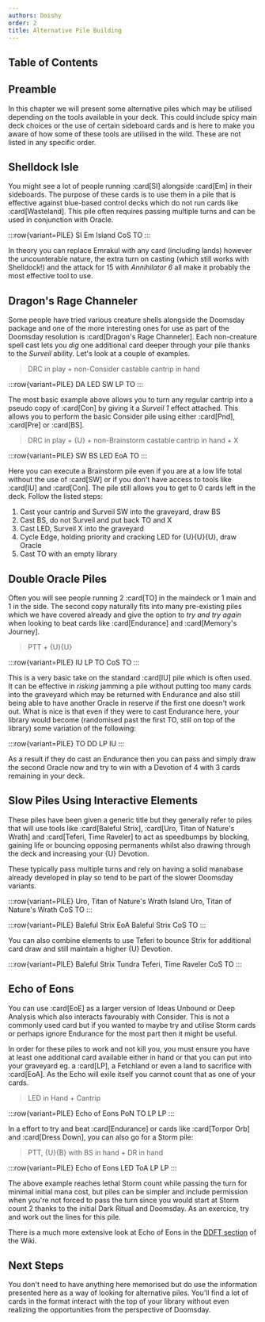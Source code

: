 ```yaml
---
authors: Doishy
order: 2
title: Alternative Pile Building
---
```


## Table of Contents

## Preamble

In this chapter we will present some alternative piles which may be utilised
depending on the tools available in your deck. This could include spicy main
deck choices or the use of certain sideboard cards and is here to make you aware
of how some of these tools are utilised in the wild. These are not listed in any
specific order.

## Shelldock Isle

You might see a lot of people running :card[SI] alongside :card[Em] in their
sideboards. The purpose of these cards is to use them in a pile that is
effective against blue-based control decks which do not run cards like
:card[Wasteland]. This pile often requires passing multiple turns and can be
used in conjunction with Oracle.

:::row{variant=PILE}
SI
Em
Island
CoS
TO
:::

In theory you can replace Emrakul with any card (including lands) however the
uncounterable nature, the extra turn on casting (which still works with
Shelldock!) and the attack for 15 with *Annihilator 6* all make it probably the
most effective tool to use.

## Dragon's Rage Channeler

Some people have tried various creature shells alongside the Doomsday package
and one of the more interesting ones for use as part of the Doomsday resolution
is :card[Dragon's Rage Channeler]. Each non-creature spell cast lets you *dig*
one additional card deeper through your pile thanks to the *Surveil* ability.
Let's look at a couple of examples.

> DRC in play + non-Consider castable cantrip in hand

:::row{variant=PILE}
DA
LED
SW
LP
TO
:::

The most basic example above allows you to turn any regular cantrip into a
pseudo copy of :card[Con] by giving it a *Surveil 1* effect attached. This
allows you to perform the basic Consider pile using either :card[Pnd],
:card[Pre] or :card[BS].

> DRC in play + {U} + non-Brainstorm castable cantrip in hand + X

:::row{variant=PILE}
SW
BS
LED
EoA
TO
:::

Here you can execute a Brainstorm pile even if you are at a low life total
without the use of :card[SW] or if you don't have access to tools like :card[IU]
and :card[Con]. The pile still allows you to get to 0 cards left in the deck.
Follow the listed steps:

1. Cast your cantrip and Surveil SW into the graveyard, draw BS
1. Cast BS, do not Surveil and put back TO and X
1. Cast LED, Surveil X into the graveyard
1. Cycle Edge, holding priority and cracking LED for {U}{U}{U}, draw Oracle
1. Cast TO with an empty library

## Double Oracle Piles

Often you will see people running 2 :card[TO] in the maindeck or 1 main and 1 in
the side. The second copy naturally fits into many pre-existing piles which we
have covered already and give the option to *try and try again* when looking to
beat cards like :card[Endurance] and :card[Memory's Journey].

> PTT + {U}{U}

:::row{variant=PILE}
IU
LP
TO
CoS
TO
:::

This is a very basic take on the standard :card[IU] pile which is often used. It
can be effective in *risking* jamming a pile without putting too many cards into
the graveyard which may be returned with Endurance and also still being able to
have another Oracle in reserve if the first one doesn't work out. What is nice
is that even if they were to cast Endurance here, your library would become
(randomised past the first TO, still on top of the library) some variation of
the following:

:::row{variant=PILE}
TO
DD
LP
IU
:::

As a result if they do cast an Endurance then you can pass and simply draw the
second Oracle now and try to win with a Devotion of 4 with 3 cards remaining in
your deck.

## Slow Piles Using Interactive Elements

These piles have been given a generic title but they generally refer to piles
that will use tools like :card[Baleful Strix], :card[Uro, Titan of Nature's
Wrath] and :card[Teferi, Time Raveler] to act as speedbumps by blocking, gaining
life or bouncing opposing permanents whilst also drawing through the deck and
increasing your {U} Devotion.

These typically pass multiple turns and rely on having a solid manabase already
developed in play so tend to be part of the slower Doomsday variants.

:::row{variant=PILE}
Uro, Titan of Nature's Wrath
Island
Uro, Titan of Nature's Wrath
CoS
TO
:::

:::row{variant=PILE}
Baleful Strix
EoA
Baleful Strix
CoS
TO
:::

You can also combine elements to use Teferi to bounce Strix for additional card
draw and still maintain a higher {U} Devotion.

:::row{variant=PILE}
Baleful Strix
Tundra
Teferi, Time Raveler
CoS
TO
:::

## Echo of Eons

You can use :card[EoE] as a larger version of Ideas Unbound or Deep Analysis
which also interacts favourably with Consider. This is not a commonly used card
but if you wanted to maybe try and utilise Storm cards or perhaps ignore
Endurance for the most part then it might be useful.

In order for these piles to work and not kill you, you must ensure you have at
least one additional card available either in hand or that you can put into your
graveyard eg. a :card[LP], a Fetchland or even a land to sacrifice with
:card[EoA]. As the Echo will exile itself you cannot count that as one of your
cards.

> LED in Hand + Cantrip

:::row{variant=PILE}
Echo of Eons
PoN
TO
LP
LP
:::

In a effort to try and beat :card[Endurance] or cards like :card[Torpor Orb] and
:card[Dress Down], you can also go for a Storm pile:

> PTT, {U}{B} with BS in hand + DR in hand

:::row{variant=PILE}
Echo of Eons
LED
ToA
LP
LP
:::

The above example reaches lethal Storm count while passing the turn for minimal
initial mana cost, but piles can be simpler and include permission when you're
not forced to pass the turn since you would start at Storm count 2 thanks to the
initial Dark Ritual and Doomsday. As an exercice, try and work out the lines for
this pile.

There is a much more extensive look at Echo of Eons in the [DDFT
section][ddft:echo] of the Wiki.

[ddft:echo]: /ddft/echo

## Next Steps

You don't need to have anything here memorised but do use the information
presented here as a way of looking for alternative piles. You'll find a lot of
cards in the format interact with the top of your library without even realizing
the opportunities from the perspective of Doomsday.
